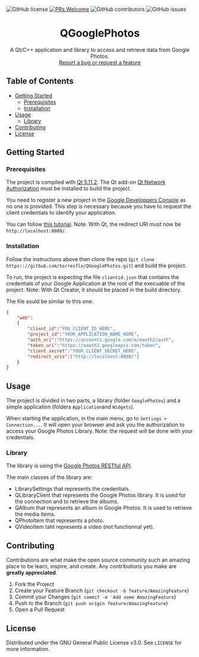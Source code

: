 ![GitHub license](https://img.shields.io/github/license/torresflo/QGooglePhotos.svg)
[![PRs Welcome](https://img.shields.io/badge/PRs-welcome-brightgreen.svg)](http://makeapullrequest.com)
![GitHub contributors](https://img.shields.io/github/contributors/torresflo/QGooglePhotos.svg)
![GitHub issues](https://img.shields.io/github/issues/torresflo/QGooglePhotos.svg)

<p align="center">
  <h1 align="center">QGooglePhotos</h3>

  <p align="center">
    A Qt/C++ application and library to access and retrieve data from Google Photos.
    <br />
    <a href="https://github.com/torresflo/QGooglePhotos/issues">Report a bug or request a feature</a>
  </p>
</p>

## Table of Contents

* [Getting Started](#getting-started)
  * [Prerequisites](#prerequisites)
  * [Installation](#installation)
* [Usage](#usage)
  * [Library](#library)
* [Contributing](#contributing)
* [License](#license)

## Getting Started

### Prerequisites

The project is compiled with <a href="https://doc.qt.io/qt-5/index.html">Qt 5.11.2</a>. The Qt add-on <a href="https://doc.qt.io/qt-5/qtnetworkauth-index.html">Qt Network Authorization</a> must be installed to build the project.

You need to register a new project in the <a href="https://console.developers.google.com/">Google Developpers Console</a> as no one is provided. This step is necessary because you have to request the client credentials to identify your application. 

You can follow <a href="https://blog.qt.io/blog/2017/01/25/connecting-qt-application-google-services-using-oauth-2-0/">this tutorial</a>. Note: With Qt, the redirect URI must now be `http://localhost:8080/`.

### Installation

Follow the instructions above then clone the repo (`git clone https:://github.com/torresflo/QGooglePhotos.git`) and build the project.

To run, the project is expecting the file `clientid.json` that contains the credentials of your Google Application at the root of the execuable of the project. Note: With Qt Creator, it should be placed in the build directory.

The file sould be similar to this one:
```json
{
    "web":
    {
        "client_id":"YOU_CLIENT_ID_HERE",
        "project_id":"YOUR_APPLICATION_NAME_HERE",
        "auth_uri":"https://accounts.google.com/o/oauth2/auth",
        "token_uri":"https://oauth2.googleapis.com/token",
        "client_secret":"YOUR_CLIENT_SECRET_HERE",
        "redirect_uris":["http://localhost:8080/"]
    }
}
```

## Usage

The project is divided in two parts, a library (folder `GooglePhotos`) and a simple application (folders `Application`and `Widgets`).

When starting the application, in the main menu, go to `Settings > Connection...`. It will open your browser and ask you the authorization to access your Google Photos Library. Note: the request will be done with your credentials.

### Library

The library is using the <a href="https://developers.google.com/photos/library/guides/overview">Google Photos RESTful API</a>.

The main classes of the library are:
- LibrarySettings that represents the credentials.
- QLibraryClient that represents the Google Photos library. It is used for the connection and to retrieve the albums.
- QAlbum that represents an album in Google Photos. It is used to retrieve the media items.
- QPhotoItem that represents a photo.
- QVideoItem taht represents a video (not functionnal yet).

## Contributing

Contributions are what make the open source community such an amazing place to be learn, inspire, and create. Any contributions you make are **greatly appreciated**.

1. Fork the Project
2. Create your Feature Branch (`git checkout -b feature/AmazingFeature`)
3. Commit your Changes (`git commit -m 'Add some AmazingFeature`)
4. Push to the Branch (`git push origin feature/AmazingFeature`)
5. Open a Pull Request

<!-- LICENSE -->
## License

Distributed under the GNU General Public License v3.0. See `LICENSE` for more information.
